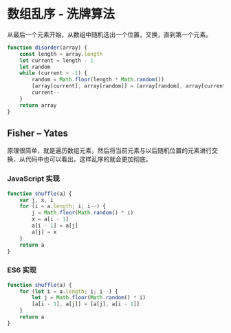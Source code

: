 # 数组乱序 - 洗牌算法

从最后一个元素开始，从数组中随机选出一个位置，交换，直到第一个元素。

```js
function disorder(array) {
    const length = array.length
    let current = length - 1
    let random
    while (current > -1) {
        random = Math.floor(length * Math.random())
        [array[current], array[random]] = [array[random], array[current]]
        current--
    }
    return array
}
```

## Fisher – Yates

原理很简单，就是遍历数组元素，然后将当前元素与以后随机位置的元素进行交换，从代码中也可以看出，这样乱序的就会更加彻底。

### JavaScript 实现
```js
function shuffle(a) {
    var j, x, i
    for (i = a.length; i; i--) {
        j = Math.floor(Math.random() * i)
        x = a[i - 1]
        a[i - 1] = a[j]
        a[j] = x
    }
    return a
}
```

### ES6 实现
```js
function shuffle(a) {
    for (let i = a.length; i; i--) {
        let j = Math.floor(Math.random() * i)
        [a[i - 1], a[j]] = [a[j], a[i - 1]]
    }
    return a
}
```
